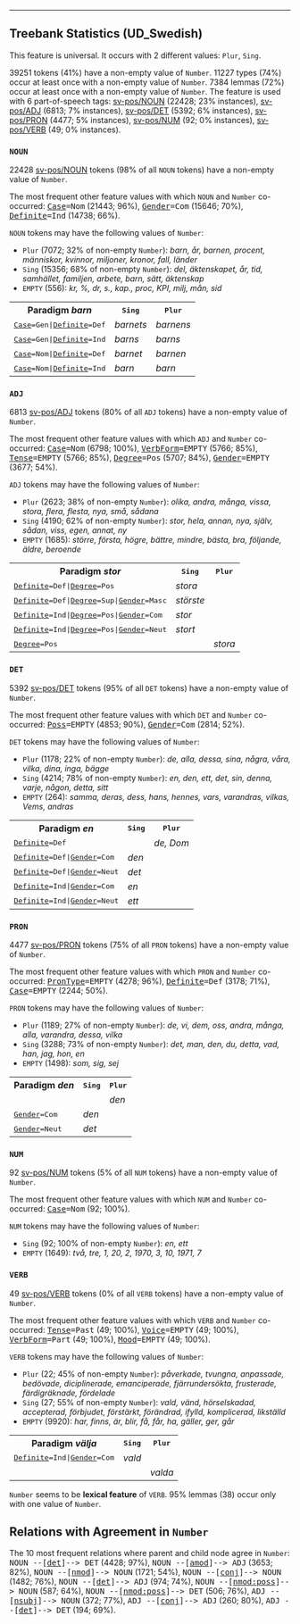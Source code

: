 

--------------------------------------------------------------------------------

## Treebank Statistics (UD_Swedish)

This feature is universal.
It occurs with 2 different values: `Plur`, `Sing`.

39251 tokens (41%) have a non-empty value of `Number`.
11227 types (74%) occur at least once with a non-empty value of `Number`.
7384 lemmas (72%) occur at least once with a non-empty value of `Number`.
The feature is used with 6 part-of-speech tags: [sv-pos/NOUN]() (22428; 23% instances), [sv-pos/ADJ]() (6813; 7% instances), [sv-pos/DET]() (5392; 6% instances), [sv-pos/PRON]() (4477; 5% instances), [sv-pos/NUM]() (92; 0% instances), [sv-pos/VERB]() (49; 0% instances).

### `NOUN`

22428 [sv-pos/NOUN]() tokens (98% of all `NOUN` tokens) have a non-empty value of `Number`.

The most frequent other feature values with which `NOUN` and `Number` co-occurred: <tt><a href="Case.html">Case</a>=Nom</tt> (21443; 96%), <tt><a href="Gender.html">Gender</a>=Com</tt> (15646; 70%), <tt><a href="Definite.html">Definite</a>=Ind</tt> (14738; 66%).

`NOUN` tokens may have the following values of `Number`:

* `Plur` (7072; 32% of non-empty `Number`): <em>barn, år, barnen, procent, människor, kvinnor, miljoner, kronor, fall, länder</em>
* `Sing` (15356; 68% of non-empty `Number`): <em>del, äktenskapet, år, tid, samhället, familjen, arbete, barn, sätt, äktenskap</em>
* `EMPTY` (556): <em>kr, %, dr, s., kap., proc, KPI, milj, mån, sid</em>

<table>
  <tr><th>Paradigm <i>barn</i></th><th><tt>Sing</tt></th><th><tt>Plur</tt></th></tr>
  <tr><td><tt><a href="Case.html">Case</a>=Gen|<a href="Definite.html">Definite</a>=Def</tt></td><td><em>barnets</em></td><td><em>barnens</em></td></tr>
  <tr><td><tt><a href="Case.html">Case</a>=Gen|<a href="Definite.html">Definite</a>=Ind</tt></td><td><em>barns</em></td><td><em>barns</em></td></tr>
  <tr><td><tt><a href="Case.html">Case</a>=Nom|<a href="Definite.html">Definite</a>=Def</tt></td><td><em>barnet</em></td><td><em>barnen</em></td></tr>
  <tr><td><tt><a href="Case.html">Case</a>=Nom|<a href="Definite.html">Definite</a>=Ind</tt></td><td><em>barn</em></td><td><em>barn</em></td></tr>
</table>

### `ADJ`

6813 [sv-pos/ADJ]() tokens (80% of all `ADJ` tokens) have a non-empty value of `Number`.

The most frequent other feature values with which `ADJ` and `Number` co-occurred: <tt><a href="Case.html">Case</a>=Nom</tt> (6798; 100%), <tt><a href="VerbForm.html">VerbForm</a>=EMPTY</tt> (5766; 85%), <tt><a href="Tense.html">Tense</a>=EMPTY</tt> (5766; 85%), <tt><a href="Degree.html">Degree</a>=Pos</tt> (5707; 84%), <tt><a href="Gender.html">Gender</a>=EMPTY</tt> (3677; 54%).

`ADJ` tokens may have the following values of `Number`:

* `Plur` (2623; 38% of non-empty `Number`): <em>olika, andra, många, vissa, stora, flera, flesta, nya, små, sådana</em>
* `Sing` (4190; 62% of non-empty `Number`): <em>stor, hela, annan, nya, själv, sådan, viss, egen, annat, ny</em>
* `EMPTY` (1685): <em>större, första, högre, bättre, mindre, bästa, bra, följande, äldre, beroende</em>

<table>
  <tr><th>Paradigm <i>stor</i></th><th><tt>Sing</tt></th><th><tt>Plur</tt></th></tr>
  <tr><td><tt><a href="Definite.html">Definite</a>=Def|<a href="Degree.html">Degree</a>=Pos</tt></td><td><em>stora</em></td><td></td></tr>
  <tr><td><tt><a href="Definite.html">Definite</a>=Def|<a href="Degree.html">Degree</a>=Sup|<a href="Gender.html">Gender</a>=Masc</tt></td><td><em>störste</em></td><td></td></tr>
  <tr><td><tt><a href="Definite.html">Definite</a>=Ind|<a href="Degree.html">Degree</a>=Pos|<a href="Gender.html">Gender</a>=Com</tt></td><td><em>stor</em></td><td></td></tr>
  <tr><td><tt><a href="Definite.html">Definite</a>=Ind|<a href="Degree.html">Degree</a>=Pos|<a href="Gender.html">Gender</a>=Neut</tt></td><td><em>stort</em></td><td></td></tr>
  <tr><td><tt><a href="Degree.html">Degree</a>=Pos</tt></td><td></td><td><em>stora</em></td></tr>
</table>

### `DET`

5392 [sv-pos/DET]() tokens (95% of all `DET` tokens) have a non-empty value of `Number`.

The most frequent other feature values with which `DET` and `Number` co-occurred: <tt><a href="Poss.html">Poss</a>=EMPTY</tt> (4853; 90%), <tt><a href="Gender.html">Gender</a>=Com</tt> (2814; 52%).

`DET` tokens may have the following values of `Number`:

* `Plur` (1178; 22% of non-empty `Number`): <em>de, alla, dessa, sina, några, våra, vilka, dina, inga, bägge</em>
* `Sing` (4214; 78% of non-empty `Number`): <em>en, den, ett, det, sin, denna, varje, någon, detta, sitt</em>
* `EMPTY` (264): <em>samma, deras, dess, hans, hennes, vars, varandras, vilkas, Vems, andras</em>

<table>
  <tr><th>Paradigm <i>en</i></th><th><tt>Sing</tt></th><th><tt>Plur</tt></th></tr>
  <tr><td><tt><a href="Definite.html">Definite</a>=Def</tt></td><td></td><td><em>de, Dom</em></td></tr>
  <tr><td><tt><a href="Definite.html">Definite</a>=Def|<a href="Gender.html">Gender</a>=Com</tt></td><td><em>den</em></td><td></td></tr>
  <tr><td><tt><a href="Definite.html">Definite</a>=Def|<a href="Gender.html">Gender</a>=Neut</tt></td><td><em>det</em></td><td></td></tr>
  <tr><td><tt><a href="Definite.html">Definite</a>=Ind|<a href="Gender.html">Gender</a>=Com</tt></td><td><em>en</em></td><td></td></tr>
  <tr><td><tt><a href="Definite.html">Definite</a>=Ind|<a href="Gender.html">Gender</a>=Neut</tt></td><td><em>ett</em></td><td></td></tr>
</table>

### `PRON`

4477 [sv-pos/PRON]() tokens (75% of all `PRON` tokens) have a non-empty value of `Number`.

The most frequent other feature values with which `PRON` and `Number` co-occurred: <tt><a href="PronType.html">PronType</a>=EMPTY</tt> (4278; 96%), <tt><a href="Definite.html">Definite</a>=Def</tt> (3178; 71%), <tt><a href="Case.html">Case</a>=EMPTY</tt> (2244; 50%).

`PRON` tokens may have the following values of `Number`:

* `Plur` (1189; 27% of non-empty `Number`): <em>de, vi, dem, oss, andra, många, alla, varandra, dessa, vilka</em>
* `Sing` (3288; 73% of non-empty `Number`): <em>det, man, den, du, detta, vad, han, jag, hon, en</em>
* `EMPTY` (1498): <em>som, sig, sej</em>

<table>
  <tr><th>Paradigm <i>den</i></th><th><tt>Sing</tt></th><th><tt>Plur</tt></th></tr>
  <tr><td><tt></tt></td><td></td><td><em>den</em></td></tr>
  <tr><td><tt><a href="Gender.html">Gender</a>=Com</tt></td><td><em>den</em></td><td></td></tr>
  <tr><td><tt><a href="Gender.html">Gender</a>=Neut</tt></td><td><em>det</em></td><td></td></tr>
</table>

### `NUM`

92 [sv-pos/NUM]() tokens (5% of all `NUM` tokens) have a non-empty value of `Number`.

The most frequent other feature values with which `NUM` and `Number` co-occurred: <tt><a href="Case.html">Case</a>=Nom</tt> (92; 100%).

`NUM` tokens may have the following values of `Number`:

* `Sing` (92; 100% of non-empty `Number`): <em>en, ett</em>
* `EMPTY` (1649): <em>två, tre, 1, 20, 2, 1970, 3, 10, 1971, 7</em>

### `VERB`

49 [sv-pos/VERB]() tokens (0% of all `VERB` tokens) have a non-empty value of `Number`.

The most frequent other feature values with which `VERB` and `Number` co-occurred: <tt><a href="Tense.html">Tense</a>=Past</tt> (49; 100%), <tt><a href="Voice.html">Voice</a>=EMPTY</tt> (49; 100%), <tt><a href="VerbForm.html">VerbForm</a>=Part</tt> (49; 100%), <tt><a href="Mood.html">Mood</a>=EMPTY</tt> (49; 100%).

`VERB` tokens may have the following values of `Number`:

* `Plur` (22; 45% of non-empty `Number`): <em>påverkade, tvungna, anpassade, bedövade, diciplinerade, emanciperade, fjärrundersökta, frusterade, färdigräknade, fördelade</em>
* `Sing` (27; 55% of non-empty `Number`): <em>vald, vänd, hörselskadad, accepterad, förbjudet, förstärkt, förändrad, ifylld, komplicerad, likställd</em>
* `EMPTY` (9920): <em>har, finns, är, blir, få, får, ha, gäller, ger, går</em>

<table>
  <tr><th>Paradigm <i>välja</i></th><th><tt>Sing</tt></th><th><tt>Plur</tt></th></tr>
  <tr><td><tt><a href="Definite.html">Definite</a>=Ind|<a href="Gender.html">Gender</a>=Com</tt></td><td><em>vald</em></td><td></td></tr>
  <tr><td><tt></tt></td><td></td><td><em>valda</em></td></tr>
</table>

`Number` seems to be **lexical feature** of `VERB`. 95% lemmas (38) occur only with one value of `Number`.

## Relations with Agreement in `Number`

The 10 most frequent relations where parent and child node agree in `Number`:
<tt>NOUN --[<a href="../dep/det.html">det</a>]--> DET</tt> (4428; 97%),
<tt>NOUN --[<a href="../dep/amod.html">amod</a>]--> ADJ</tt> (3653; 82%),
<tt>NOUN --[<a href="../dep/nmod.html">nmod</a>]--> NOUN</tt> (1721; 54%),
<tt>NOUN --[<a href="../dep/conj.html">conj</a>]--> NOUN</tt> (1482; 76%),
<tt>NOUN --[<a href="../dep/det.html">det</a>]--> ADJ</tt> (974; 74%),
<tt>NOUN --[<a href="../dep/nmod:poss.html">nmod:poss</a>]--> NOUN</tt> (587; 64%),
<tt>NOUN --[<a href="../dep/nmod:poss.html">nmod:poss</a>]--> DET</tt> (506; 76%),
<tt>ADJ --[<a href="../dep/nsubj.html">nsubj</a>]--> NOUN</tt> (372; 77%),
<tt>ADJ --[<a href="../dep/conj.html">conj</a>]--> ADJ</tt> (260; 80%),
<tt>ADJ --[<a href="../dep/det.html">det</a>]--> DET</tt> (194; 69%).

